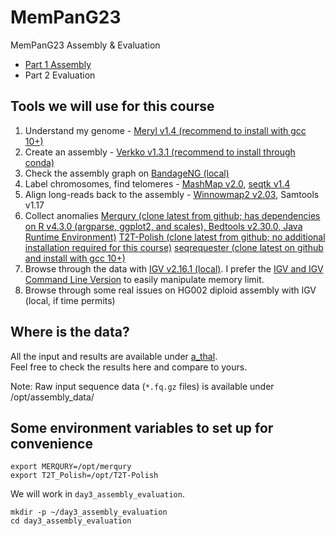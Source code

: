 # MemPanG23
MemPanG23 Assembly &amp; Evaluation

* [Part 1 Assembly](https://github.com/arangrhie/MemPanG23/blob/main/Part1_Assembly.md)
* Part 2 Evaluation

## Tools we will use for this course
1. Understand my genome - [Meryl v1.4 (recommend to install with gcc 10+)](https://github.com/marbl/meryl)
2. Create an assembly - [Verkko v1.3.1 (recommend to install through conda)](https://github.com/marbl/verkko)
3. Check the assembly graph on [BandageNG (local)](https://github.com/asl/BandageNG)
4. Label chromosomes, find telomeres - [MashMap v2.0](https://github.com/marbl/mashmap), [seqtk v1.4](https://github.com/lh3/seqtk)
5. Align long-reads back to the assembly - [Winnowmap2 v2.03](https://github.com/marbl/winnowmap), Samtools v1.17
6. Collect anomalies
   [Merqury (clone latest from github; has dependencies on R v4.3.0 (argparse, ggplot2, and scales), Bedtools v2.30.0, Java Runtime Environment)](https://github.com/marbl/merqury)
   [T2T-Polish (clone latest from github; no additional installation required for this course)](https://github.com/arangrhie/T2T-Polish)
   [seqrequester (clone latest on github and install with gcc 10+)](https://github.com/marbl/seqrequester)
7. Browse through the data with [IGV v2.16.1 (local)](https://software.broadinstitute.org/software/igv/download). I prefer the [IGV and IGV Command Line Version](https://data.broadinstitute.org/igv/projects/downloads/2.16/IGV_2.16.1.zip) to easily manipulate memory limit.
8. Browse through some real issues on HG002 diploid assembly with IGV (local, if time permits)

## Where is the data?
All the input and results are available under [a_thal](https://s3-us-west-2.amazonaws.com/human-pangenomics/index.html?prefix=T2T/scratch/a_thal/).  
Feel free to check the results here and compare to yours.

Note: Raw input sequence data (`*.fq.gz` files) is available under /opt/assembly_data/

## Some environment variables to set up for convenience
```
export MERQURY=/opt/merqury
export T2T_Polish=/opt/T2T-Polish
```

We will work in `day3_assembly_evaluation`.
```
mkdir -p ~/day3_assembly_evaluation
cd day3_assembly_evaluation
```
